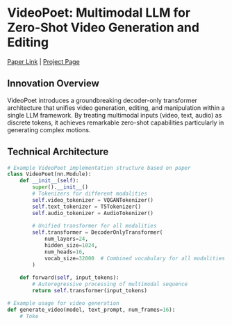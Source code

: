 # VideoPoet: Multimodal LLM for Zero-Shot Video Generation and Editing

[Paper Link](https://arxiv.org/abs/2312.14125) | [Project Page](https://sites.research.google/videopoet/)

## Innovation Overview
VideoPoet introduces a groundbreaking decoder-only transformer architecture that unifies video generation, editing, and manipulation within a single LLM framework. By treating multimodal inputs (video, text, audio) as discrete tokens, it achieves remarkable zero-shot capabilities particularly in generating complex motions.

## Technical Architecture

```python
# Example VideoPoet implementation structure based on paper
class VideoPoet(nn.Module):
    def __init__(self):
        super().__init__()
        # Tokenizers for different modalities
        self.video_tokenizer = VQGANTokenizer()
        self.text_tokenizer = T5Tokenizer()
        self.audio_tokenizer = AudioTokenizer()
        
        # Unified transformer for all modalities
        self.transformer = DecoderOnlyTransformer(
            num_layers=24,
            hidden_size=1024,
            num_heads=16,
            vocab_size=32000  # Combined vocabulary for all modalities
        )
    
    def forward(self, input_tokens):
        # Autoregressive processing of multimodal sequence
        return self.transformer(input_tokens)

# Example usage for video generation
def generate_video(model, text_prompt, num_frames=16):
    # Toke
